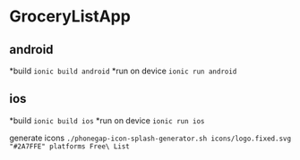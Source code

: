 GroceryListApp
==============
android
-------
*build
`ionic build android`
*run on device
`ionic run android`


ios
-----
*build
`ionic build ios`
*run on device
`ionic run ios`

generate icons
`./phonegap-icon-splash-generator.sh icons/logo.fixed.svg "#2A7FFE" platforms Free\ List`
